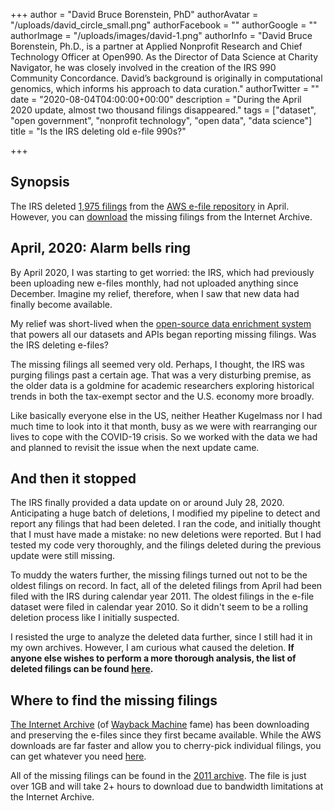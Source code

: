 +++
author = "David Bruce Borenstein, PhD"
authorAvatar = "/uploads/david_circle_small.png"
authorFacebook = ""
authorGoogle = ""
authorImage = "/uploads/images/david-1.png"
authorInfo = "David Bruce Borenstein, Ph.D., is a partner at Applied Nonprofit Research and Chief Technology Officer at Open990. As the Director of Data Science at Charity Navigator, he was closely involved in the creation of the IRS 990 Community Concordance. David’s background is originally in computational genomics, which informs his approach to data curation."
authorTwitter = ""
date = "2020-08-04T04:00:00+00:00"
description = "During the April 2020 update, almost two thousand filings disappeared."
tags = ["dataset", "open government", "nonprofit technology", "open data", "data science"]
title = "Is the IRS deleting old e-file 990s?"

+++



## Synopsis

The IRS deleted [1,975 filings](/uploads/deleted_efiles_apr_2020.csv) from the [AWS e-file repository](https://registry.opendata.aws/irs990/) in April. However, you can [download](https://archive.org/download/IRS990-efile/irs_form990_xml.2011.tar.gz) the missing filings from the Internet Archive.

## April, 2020: Alarm bells ring

By April 2020, I was starting to get worried: the IRS, which had previously been uploading new e-files monthly, had not uploaded anything since December. Imagine my relief, therefore, when I saw that new data had finally become available.

My relief was short-lived when the [open-source data enrichment system](https://github.com/borenstein/polytropos) that powers all our datasets and APIs began reporting missing filings. Was the IRS deleting e-files?

The missing filings all seemed very old. Perhaps, I thought, the IRS was purging filings past a certain age. That was a very disturbing premise, as the older data is a goldmine for academic researchers exploring historical trends in both the tax-exempt sector and the U.S. economy more broadly.

Like basically everyone else in the US, neither Heather Kugelmass nor I had much time to look into it that month, busy as we were with rearranging our lives to cope with the COVID-19 crisis. So we worked with the data we had and planned to revisit the issue when the next update came.

## And then it stopped

The IRS finally provided a data update on or around July 28, 2020. Anticipating a huge batch of deletions, I modified my pipeline to detect and report any filings that had been deleted. I ran the code, and initially thought that I must have made a mistake: no new deletions were reported. But I had tested my code very thoroughly, and the filings deleted during the previous update were still missing.

To muddy the waters further, the missing filings turned out not to be the oldest filings on record. In fact, all of the deleted filings from April had been filed with the IRS during calendar year 2011. The oldest filings in the e-file dataset were filed in calendar year 2010. So it didn't seem to be a rolling deletion process like I initially suspected.

I resisted the urge to analyze the deleted data further, since I still had it in my own archives. However, I am curious what caused the deletion. **If anyone else wishes to perform a more thorough analysis, the list of deleted filings can be found [here](/uploads/deleted_efiles_apr_2020.csv).**

## Where to find the missing filings

[The Internet Archive](https://www.archive.org/) (of [Wayback Machine](https://archive.org/web/) fame) has been downloading and preserving the e-files since they first became available. While the AWS downloads are far faster and allow you to cherry-pick individual filings, you can get whatever you need [here](https://archive.org/download/IRS990-efile). 

All of the missing filings can be found in the [2011 archive](https://archive.org/download/IRS990-efile/irs_form990_xml.2011.tar.gz). The file is just over 1GB and will take 2+ hours to download due to bandwidth limitations at the Internet Archive.